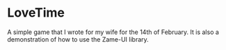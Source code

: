 # LoveTime

A simple game that I wrote for my wife for the 14th of February. It is also a demonstration of how to use the Zame-UI library.
